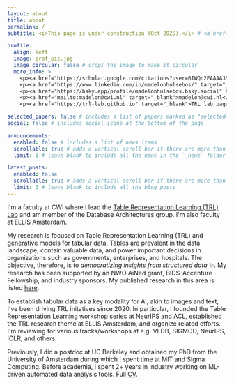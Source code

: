 ```yaml
---
layout: about
title: about
permalink: /
subtitle: <i>This page is under construction (Oct 2025).</i> # <a href='#'>Affiliations</a>. Address. Contacts. Motto. Etc.

profile:
  align: left
  image: prof_pic.jpg
  image_circular: false # crops the image to make it circular
  more_info: >
    <p><a href="https://scholar.google.com/citations?user=6IWQn2EAAAAJ&hl=en" target="_blank">Google Scholar</a></p><br>
    <p><a href="https://www.linkedin.com/in/madelonhulsebos/" target="_blank">LinkedIn</a></p><br>
    <p><a href="https://bsky.app/profile/madelonhulsebos.bsky.social" target="_blank">Bluesky</a></p><br>
    <p><a href="mailto:madelon@cwi.nl" target="_blank">madelon@cwi.nl</a></p><br>
    <p><a href="https://trl-lab.github.io" target="_blank">TRL lab page</a></p>

selected_papers: false # includes a list of papers marked as "selected={true}"
social: false # includes social icons at the bottom of the page

announcements:
  enabled: false # includes a list of news items
  scrollable: true # adds a vertical scroll bar if there are more than 3 news items
  limit: 5 # leave blank to include all the news in the `_news` folder

latest_posts:
  enabled: false
  scrollable: true # adds a vertical scroll bar if there are more than 3 new posts items
  limit: 3 # leave blank to include all the blog posts
---
```


I'm a faculty at CWI where I lead the <a href="https://trl-lab.github.io" target="blank">Table Representation Learning (TRL) Lab</a> and am member of the Database Architectures group. I'm also faculty at ELLIS Amsterdam.

My research is focused on Table Representation Learning (TRL) and generative models for tabular data. Tables are prevalent in the data landscape, contain valuable data, and power important decisions in organizations such as governments, enterprises, and hospitals. The objective, therefore, is to <i>democratizing insights from structured data</i> ✨. My research has been supported by an NWO AiNed grant, BIDS-Accenture Fellowship, and industry sponsors. My published research in this area is listed <a href="/publications">here</a>.

To establish tabular data as a key modality for AI, akin to images and text, I've been driving TRL initatives since 2020. In particular, I founded the Table Representation Learning workshop series at NeurIPS and ACL, established the TRL research theme at ELLIS Amsterdam, and organize related efforts. I'm reviewing for various tracks/workshops at e.g. VLDB, SIGMOD, NeurIPS, ICLR, and others.

Previously, I did a postdoc at UC Berkeley and obtained my PhD from the University of Amsterdam during which I spent time at MIT and Sigma Computing. Before academia, I spent 2+ years in industry working on ML-driven automated data analysis tools. Full <a href="/cv">CV</a>.
